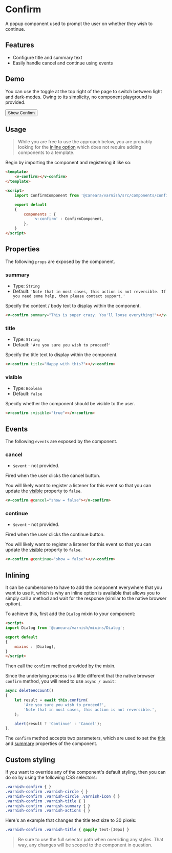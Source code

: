 # Confirm

A popup component used to prompt the user on whether they wish to continue.

## Features

* Configure title and summary text
* Easily handle cancel and continue using events

## Demo

You can use the toggle at the top right of the page to switch between light and dark-modes. Owing to its simplicity, no component playground is provided.

<!-- Setup -->
<script setup>
    import { ref } from 'vue';
    import ConfirmComponent from '../../src/components/confirm.vue';

    let show = ref(false);
</script>

<!-- Demo -->
<div class="bg-gray-100 dark:bg-black flex justify-center rounded-md p-6 mt-8">
    <ClientOnly>
        <ConfirmComponent :visible="show" @cancel="show = false" @continue="show = false"></ConfirmComponent>
    </ClientOnly>
    <button @click="show = true"
            class="bg-sky-700 text-white px-3 py-1 mt-10 mb-12 rounded-md">
        Show Confirm
    </button>
</div>

## Usage

> While you are free to use the approach below, you are probably looking for the [inline option](#inlining) which does not require adding components to a template.

Begin by importing the component and registering it like so:

```html
<template>
    <v-confirm></v-confirm>
</template>

<script>
    import ConfirmComponent from '@caneara/varnish/src/components/confirm.vue';

    export default
    {
        components : {
            'v-confirm' : ConfirmComponent,
        },
    }
</script>
```

## Properties

The following `props` are exposed by the component.

### summary

- Type: `String`
- Default: `'Note that in most cases, this action is not reversible. If you need some help, then please contact support.'`

Specify the content / body text to display within the component.

```html
<v-confirm summary="This is super crazy. You'll loose everything!"></v-confirm>
```

### title

- Type: `String`
- Default: `'Are you sure you wish to proceed?'`

Specify the title text to display within the component.

```html
<v-confirm title="Happy with this?"></v-confirm>
```

### visible

- Type: `Boolean`
- Default: `false`

Specify whether the component should be visible to the user.

```html
<v-confirm :visible="true"></v-confirm>
```

## Events

The following `events` are exposed by the component.

### cancel

- `$event` - not provided.

Fired when the user clicks the cancel button.

You will likely want to register a listener for this event so that you can update the [visible](#visible) property to `false`.

```html
<v-confirm @cancel="show = false"></v-confirm>
```

### continue

- `$event` - not provided.

Fired when the user clicks the continue button.

You will likely want to register a listener for this event so that you can update the [visible](#visible) property to `false`.

```html
<v-confirm @continue="show = false"></v-confirm>
```

## Inlining

It can be cumbersome to have to add the component everywhere that you want to use it, which is why an inline option is available that allows you to simply call a method and wait for the response (similar to the native browser option).

To achieve this, first add the `Dialog` mixin to your component:

```html
<script>
import Dialog from '@caneara/varnish/mixins/Dialog';

export default
{
    mixins : [Dialog],
}
</script>
```

Then call the `confirm` method provided by the mixin.

Since the underlying process is a little different that the native browser `confirm` method, you will need to use `async / await`:

```js
async deleteAccount()
{
    let result = await this.confirm(
        'Are you sure you wish to proceed?',
        'Note that in most cases, this action is not reversible.',
    );

    alert(result ? 'Continue' : 'Cancel');
},
```

The `confirm` method accepts two parameters, which are used to set the [title](#title) and [summary](#summary) properties of the component.

## Custom styling

If you want to override any of the component's default styling, then you can do so by using the following CSS selectors:

```css
.varnish-confirm { }
.varnish-confirm .varnish-circle { }
.varnish-confirm .varnish-circle .varnish-icon { }
.varnish-confirm .varnish-title { }
.varnish-confirm .varnish-summary { }
.varnish-confirm .varnish-actions { }
```

Here's an example that changes the title text size to 30 pixels:

```css
.varnish-confirm .varnish-title { @apply text-[30px] }
```

> Be sure to use the full selector path when overriding any styles. That way, any changes will be scoped to the component in question.